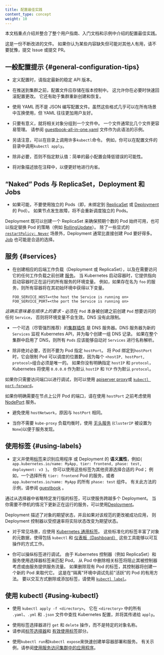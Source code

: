 ```yaml
---
title: 配置最佳实践
content_type: concept
weight: 10
---
```

<!--
title: Configuration Best Practices
content_type: concept
weight: 10
-->

<!-- overview -->
<!--
This document highlights and consolidates configuration best practices that are introduced throughout the user guide, Getting Started documentation, and examples.
-->
本文档重点介绍并整合了整个用户指南、入门文档和示例中介绍的配置最佳实践。

<!--
This is a living document. If you think of something that is not on this list but might be useful to others, please don't hesitate to file an issue or submit a PR.
-->
这是一份不断改进的文件。
如果你认为某些内容缺失但可能对其他人有用，请不要犹豫，提交 Issue 或提交 PR。

<!-- body -->
<!--
## General Configuration Tips
-->
## 一般配置提示  {#general-configuration-tips}

<!--
- When defining configurations, specify the latest stable API version.
-->
- 定义配置时，请指定最新的稳定 API 版本。

<!--
- Configuration files should be stored in version control before being pushed to the cluster. This allows you to quickly roll back a configuration change if necessary. It also aids cluster re-creation and restoration.
-->
- 在推送到集群之前，配置文件应存储在版本控制中。
 这允许你在必要时快速回滚配置更改。
 它还有助于集群重新创建和恢复。

<!--
- Write your configuration files using YAML rather than JSON. Though these formats can be used interchangeably in almost all scenarios, YAML tends to be more user-friendly.
-->
- 使用 YAML 而不是 JSON 编写配置文件。虽然这些格式几乎可以在所有场景中互换使用，但 YAML 往往更加用户友好。

<!--
- Group related objects into a single file whenever it makes sense. One file is often easier to manage than several. See the [guestbook-all-in-one.yaml](https://github.com/kubernetes/examples/tree/master/guestbook/all-in-one/guestbook-all-in-one.yaml) file as an example of this syntax.
-->
- 只要有意义，就将相关对象分组到一个文件中。
 一个文件通常比几个文件更容易管理。
 请参阅 [guestbook-all-in-one.yaml](https://github.com/kubernetes/examples/tree/master/guestbook/all-in-one/guestbook-all-in-one.yaml) 文件作为此语法的示例。

<!--
- Note also that many `kubectl` commands can be called on a directory. For example, you can call `kubectl apply` on a directory of config files.
-->
- 另请注意，可以在目录上调用许多`kubectl`命令。
 例如，你可以在配置文件的目录中调用`kubectl apply`。

<!--
- Don't specify default values unnecessarily: simple, minimal configuration will make errors less likely.
-->
- 除非必要，否则不指定默认值：简单的最小配置会降低错误的可能性。

<!--
- Put object descriptions in annotations, to allow better introspection.
-->
- 将对象描述放在注释中，以便更好地进行内省。


<!--
## "Naked" Pods vs ReplicaSets, Deployments, and Jobs
-->
## “Naked” Pods 与 ReplicaSet，Deployment 和 Jobs

<!--
- Don't use naked Pods (that is, Pods not bound to a [ReplicaSet](/docs/concepts/workloads/controllers/replicaset/) or [Deployment](/docs/concepts/workloads/controllers/deployment/)) if you can avoid it. Naked Pods will not be rescheduled in the event of a node failure.
-->
- 如果可能，不要使用独立的 Pods（即，未绑定到
[ReplicaSet](/zh-cn/docs/concepts/workloads/controllers/replicaset/) 或
[Deployment](/zh-cn/docs/concepts/workloads/controllers/deployment/) 的 Pod）。
 如果节点发生故障，将不会重新调度独立的 Pods。

<!--
  A Deployment, which both creates a ReplicaSet to ensure that the desired number of Pods is always available, and specifies a strategy to replace Pods (such as [RollingUpdate](/docs/concepts/workloads/controllers/deployment/#rolling-update-deployment)), is almost always preferable to creating Pods directly, except for some explicit [`restartPolicy: Never`](/docs/concepts/workloads/pods/pod-lifecycle/#restart-policy) scenarios. A [Job](/docs/concepts/workloads/controllers/jobs-run-to-completion/) may also be appropriate.
-->

Deployment 既可以创建一个 ReplicaSet 来确保预期个数的 Pod 始终可用，也可以指定替换 Pod 的策略（例如
[RollingUpdate](/zh-cn/docs/concepts/workloads/controllers/deployment/#rolling-update-deployment)）。
除了一些显式的 [`restartPolicy: Never`](/zh-cn/docs/concepts/workloads/pods/pod-lifecycle/#restart-policy)
场景外，Deployment 通常比直接创建 Pod 要好得多。[Job](/zh-cn/docs/concepts/workloads/controllers/job/) 也可能是合适的选择。

<!--
## Services
-->
## 服务   {#services}

<!--
- Create a [Service](/docs/concepts/services-networking/service/) before its corresponding backend workloads (Deployments or ReplicaSets), and before any workloads that need to access it. When Kubernetes starts a container, it provides environment variables pointing to all the Services which were running when the container was started. For example, if a Service named `foo` exists, all containers will get the following variables in their initial environment:
-->
- 在创建相应的后端工作负载（Deployment 或 ReplicaSet），以及在需要访问它的任何工作负载之前创建
  [服务](/zh-cn/docs/concepts/services-networking/service/)。
  当 Kubernetes 启动容器时，它提供指向启动容器时正在运行的所有服务的环境变量。
  例如，如果存在名为 `foo` 的服务，则所有容器将在其初始环境中获得以下变量。

  ```shell
  FOO_SERVICE_HOST=<the host the Service is running on>
  FOO_SERVICE_PORT=<the port the Service is running on>
  ```

<!--
  *This does imply an ordering requirement* - any `Service` that a `Pod` wants to access must be created before the `Pod` itself, or else the environment variables will not be populated.  DNS does not have this restriction.
-->
  *这确实意味着在顺序上的要求* - 必须在 `Pod` 本身被创建之前创建 `Pod` 想要访问的任何 `Service`，
  否则将环境变量不会生效。DNS 没有此限制。

<!--
- An optional (though strongly recommended) [cluster add-on](/docs/concepts/cluster-administration/addons/) is a DNS server.  The
DNS server watches the Kubernetes API for new `Services` and creates a set of DNS records for each.  If DNS has been enabled throughout the cluster then all `Pods` should be able to do name resolution of `Services` automatically.
-->
- 一个可选（尽管强烈推荐）的[集群插件](/zh-cn/docs/concepts/cluster-administration/addons/)
  是 DNS 服务器。DNS 服务器为新的 `Services` 监视 Kubernetes API，并为每个创建一组 DNS 记录。
  如果在整个集群中启用了 DNS，则所有 `Pods` 应该能够自动对 `Services` 进行名称解析。

<!--
- Don't specify a `hostPort` for a Pod unless it is absolutely necessary. When you bind a Pod to a `hostPort`, it limits the number of places the Pod can be scheduled, because each <`hostIP`, `hostPort`, `protocol`> combination must be unique. If you don't specify the `hostIP` and `protocol` explicitly, Kubernetes will use `0.0.0.0` as the default `hostIP` and `TCP` as the default `protocol`.
-->
- 除非绝对必要，否则不要为 Pod 指定 `hostPort`。
  将 Pod 绑定到`hostPort`时，它会限制 Pod 可以调度的位置数，因为每个
  `<hostIP, hostPort, protocol>`组合必须是唯一的。
  如果你没有明确指定 `hostIP` 和 `protocol`，Kubernetes 将使用 `0.0.0.0` 作为默认
  `hostIP` 和 `TCP` 作为默认 `protocol`。

<!--
  If you only need access to the port for debugging purposes, you can use the [apiserver proxy](/docs/tasks/access-application-cluster/access-cluster/#manually-constructing-apiserver-proxy-urls) or [`kubectl port-forward`](/docs/tasks/access-application-cluster/port-forward-access-application-cluster/).
-->
  如果你只需要访问端口以进行调试，则可以使用
  [apiserver proxy](/zh-cn/docs/tasks/access-application-cluster/access-cluster/#manually-constructing-apiserver-proxy-urls)或
  [`kubectl port-forward`](/zh-cn/docs/tasks/access-application-cluster/port-forward-access-application-cluster/)。

<!--
  If you explicitly need to expose a Pod's port on the node, consider using a [NodePort](/docs/concepts/services-networking/service/#type-nodeport) Service before resorting to `hostPort`.
-->
  如果你明确需要在节点上公开 Pod 的端口，请在使用 `hostPort` 之前考虑使用
  [NodePort](/zh-cn/docs/concepts/services-networking/service/#type-nodeport) 服务。

<!--
- Avoid using `hostNetwork`, for the same reasons as `hostPort`.
-->
- 避免使用 `hostNetwork`，原因与 `hostPort` 相同。

<!--
- Use [headless Services](/docs/concepts/services-networking/service/#headless-
services) (which have a `ClusterIP` of `None`) for service discovery when you don't need `kube-proxy` load balancing.
-->
- 当你不需要 `kube-proxy` 负载均衡时，使用
  [无头服务](/zh-cn/docs/concepts/services-networking/service/#headless-services)
  (`ClusterIP` 被设置为 `None`)以便于服务发现。

<!--
## Using Labels
-->
## 使用标签   {#using-labels}

<!--
- Define and use [labels](/docs/concepts/overview/working-with-objects/labels/) that identify __semantic attributes__ of your application or Deployment, such as `{ app.kubernetes.io/name: MyApp, tier: frontend, phase: test, deployment: v3 }`. You can use these labels to select the appropriate Pods for other resources; for example, a Service that selects all `tier: frontend` Pods, or all `phase: test` components of `app.kubernetes.io/name: MyApp`. See the [guestbook](https://github.com/kubernetes/examples/tree/master/guestbook/) app for examples of this approach.
-->
- 定义并使用[标签](/zh-cn/docs/concepts/overview/working-with-objects/labels/)来识别应用程序
  或 Deployment 的 __语义属性__，例如`{ app.kubernetes.io/name: MyApp, tier: frontend, phase: test, deployment: v3 }`。
  你可以使用这些标签为其他资源选择合适的 Pod；
  例如，一个选择所有 `tier: frontend` Pod 的服务，或者 `app.kubernetes.io/name: MyApp` 的所有 `phase: test` 组件。
  有关此方法的示例，请参阅 [guestbook](https://github.com/kubernetes/examples/tree/master/guestbook/) 。

<!--
A Service can be made to span multiple Deployments by omitting release-specific labels from its selector. [Deployments](/docs/concepts/workloads/controllers/deployment/) make it easy to update a running service without downtime.
-->
通过从选择器中省略特定发行版的标签，可以使服务跨越多个 Deployment。
当你需要不停机的情况下更新正在运行的服务，可以使用[Deployment](/zh-cn/docs/concepts/workloads/controllers/deployment/)。

<!--
A desired state of an object is described by a Deployment, and if changes to that spec are _applied_, the deployment controller changes the actual state to the desired state at a controlled rate.
-->
Deployment 描述了对象的期望状态，并且如果对该规范的更改被成功应用，
则 Deployment 控制器以受控速率将实际状态改变为期望状态。

<!--
- Use the [Kubernetes common labels](/docs/concepts/overview/working-with-objects/common-labels/) for common use cases. These standardized labels enrich the metadata in a way that allows tools, including `kubectl` and [dashboard](/docs/tasks/access-application-cluster/web-ui-dashboard), to work in an interoperable way.
-->

- 对于常见场景，应使用 [Kubernetes 通用标签](/zh-cn/docs/concepts/overview/working-with-objects/common-labels/)。
  这些标准化的标签丰富了对象的元数据，使得包括 `kubectl` 和
  [仪表板（Dashboard）](/zh-cn/docs/tasks/access-application-cluster/web-ui-dashboard)
  这些工具能够以可互操作的方式工作。

<!--
- You can manipulate labels for debugging. Because Kubernetes controllers (such as ReplicaSet) and Services match to Pods using selector labels, removing the relevant labels from a Pod will stop it from being considered by a controller or from being served traffic by a Service. If you remove the labels of an existing Pod, its controller will create a new Pod to take its place. This is a useful way to debug a previously "live" Pod in a "quarantine" environment. To interactively remove or add labels, use [`kubectl label`](/docs/reference/generated/kubectl/kubectl-commands#label).
-->
- 你可以操纵标签进行调试。
  由于 Kubernetes 控制器（例如 ReplicaSet）和服务使用选择器标签来匹配 Pod，
  从 Pod 中删除相关标签将阻止其被控制器考虑或由服务提供服务流量。
  如果删除现有 Pod 的标签，其控制器将创建一个新的 Pod 来取代它。
  这是在"隔离"环境中调试先前"活跃"的 Pod 的有用方法。
  要以交互方式删除或添加标签，请使用 [`kubectl label`](/docs/reference/generated/kubectl/kubectl-commands#label)。

<!--
## Using kubectl
-->
## 使用 kubectl   {#using-kubectl}

<!--
- Use `kubectl apply -f <directory>`. This looks for Kubernetes configuration in all `.yaml`, `.yml`, and `.json` files in `<directory>` and passes it to `apply`.
-->
- 使用 `kubectl apply -f <directory>`。
  它在 `<directory>` 中的所有` .yaml`、`.yml` 和 `.json` 文件中查找 Kubernetes 配置，并将其传递给 `apply`。

<!--
- Use label selectors for `get` and `delete` operations instead of specific object names. See the sections on [label selectors](/docs/concepts/overview/working-with-objects/labels/#label-selectors) and [using labels effectively](/docs/concepts/cluster-administration/manage-deployment/#using-labels-effectively).
-->
- 使用标签选择器进行 `get` 和 `delete` 操作，而不是特定的对象名称。
- 请参阅[标签选择器](/zh-cn/docs/concepts/overview/working-with-objects/labels/#label-selectors)和
  [有效使用标签](/zh-cn/docs/concepts/cluster-administration/manage-deployment/#using-labels-effectively)部分。

<!--
- Use `kubectl run` and `kubectl expose` to quickly create single-container Deployments and Services. See [Use a Service to Access an Application in a Cluster](/docs/tasks/access-application-cluster/service-access-application-cluster/) for an example.
-->
- 使用`kubectl run`和`kubectl expose`来快速创建单容器部署和服务。
  有关示例，请参阅[使用服务访问集群中的应用程序](/zh-cn/docs/tasks/access-application-cluster/service-access-application-cluster/)。


